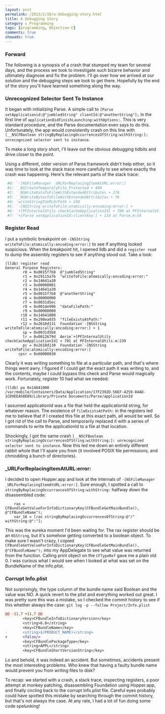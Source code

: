 ```yaml
---
layout: post
permalink: /2015/2/10/a-debugging-story.html
title: A Debugging Story
category : Programming
tags: [programming, Objective-C]
comments: true
showads: true
---
```


### Forward

The following is a synopsis of a crash that stumped my team for several days, and the process we took to investigate such bizarre behavior and ultimately diagnose and fix the problem. I'll go over how we arrived at our solution and the debugging steps we took to get there. Hopefully by the end of the story you'll have learned something along the way.

<!-- more -->

### Unrecognized Selector Sent To Instance

It began with initializing Parse. A simple call to `[Parse setApplicationid:@"jumbledString" clientId:@"anotherString"];` in the first line of `applicationDidFinishLaunching:withOptions:`. This is very standard procedure, and the Parse documentation even says to do this. Unfortunately, the app would consistently crash on this line with `[__NSCFBoolean stringByReplacingOccurrencesOfString:withString:]: unrecognized selector sent to instance`.

To make a long story short, I'll leave out the obvious debugging tidbits and drive closer to the point.

Using a different, older version of Parse.framework didn't help either, so it was time to look at the stack trace more carefully to see where exactly the crash was happening. Here's the relevant parts of the stack trace:

```bash
 #0: `-[NSFileManager _URLForReplacingItemAtURL:error:]
 #1: `_NSCreateTemporaryFile_Protected + 404
 #2: `_NSWriteDataToFileWithExtendedAttributes + 276
 #3: `_NSWriteBytesToFileWithExtendedAttributes + 76
 #4: `writeStringToURLOrPath + 240
 #5: `-[NSString writeToFile:atomically:encoding:error:] +
 #6: `+[PFInternalUtils checkCacheApplicationId] + 700 at PFInternalUtils.m:239
 #7: `+[Parse setApplicationId:clientKey:] + 134 at Parse.m:54
```

### Register Read

I put a symbolic breakpoint on `-[NSString writeToFile:atomically:encoding:error:]` to see if anything looked suspicious. When the breakpoint hit, I opened lldb and did a `register read` to dump the assembly registers to see if anything stood out. Take a look:

```
(lldb) register read
General Purpose Registers:
        r0 = 0x0015f7b8  @"jumbledString"
        r1 = 0x29115a7b  "writeToFile:atomically:encoding:error:"
        r2 = 0x14641a30
        r3 = 0x00000001
        r4 = 0x14641a30
        r5 = 0x0015f7b8  @"anotherString"
        r6 = 0x00000000
        r7 = 0x0031d5ec
        r8 = 0x0014e996  "dataFilePath:"
        r9 = 0x00000000
       r10 = 0x14641000
       r11 = 0x290ea935  "fileExistsAtPath:"
       r12 = 0x2618d131  Foundation`-[NSString writeToFile:atomically:encoding:error:] + 1
        sp = 0x0031d5b8
        lr = 0x0012679d  Aerie`+[PFInternalUtils checkCacheApplicationId] + 701 at PFInternalUtils.m:239
        pc = 0x2618d130  Foundation`-[NSString writeToFile:atomically:encoding:error:]
      cpsr = 0x60000030
```

Clearly it was writing something to file at a particular path, and that's where things went awry. I figured if I could get the exact path it was writing to, and the contents, maybe I could bypass this check and Parse would magically work. Fortunately, register 10 had what we needed:

```
(lldb) po 0x14641000
/var/mobile/Containers/Data/Application/17F2392D-56EF-4259-84AD-1CD9EEA58E89/Library/Private Documents/Parse/applicationId
```

I assumed applicationId was a file that held the applicationId string, for whatever reason. The existence of `fileExistsAtPath:` in the registers led me to believe that if I created this file at this exact path, all would be well. So I got rid of the call to Parse, and temporarily replaced it with a series of commands to write the applicationId to a file at that location.

Shockingly, I got the same crash `[__NSCFBoolean stringByReplacingOccurrencesOfString:withString:]: unrecognized selector sent to instance`. Now this led me down an entirely different rabbit whole that I'll spare you from (it involved POSIX file permissions, and chmodding a bunch of directories).

### _URLForReplacingItemAtURL:error:

I decided to open Hopper.app and look at the internals of `-[NSFileManager _URLForReplacingItemAtURL:error:]`. Sure enough, I spotted a call to `stringByReplacingOccurrancesOfString:withString:` halfway down the disassembled code:

```objc
    rax = CFBundleGetValueForInfoDictionaryKey(CFBundleGetMainBundle(), @"CFBundleName");
    var_16 = [rax stringByReplacingOccurrencesOfString:@"/" withString:@":"];
```

This was the eureka moment I'd been waiting for. The rax register should be an `NSString`, but it's somehow getting converted to a boolean object. To make sure I wasn't crazy, I copied `CFBundleGetValueForInfoDictionaryKey(CFBundleGetMainBundle(), @"CFBundleName");` into my AppDelegate to see what value was returned from the function. Calling print object on the `CFTypeRef` gave me a plain old 0. I was curious what I would see when I looked at what was set on the BundleName of the Info.plist.

### Corrupt Info.plist

Not surprisingly, the type column of the bundle name said Boolean and the value was NO. A quick revert to the plist and everything worked out great. I was pretty sure this was a mistake, so I checked the commit history to see if this whether always the case: `git log -p --follow Project/Info.plist`

```diff
@@ -11,7 +11,7 @@
        <key>CFBundleInfoDictionaryVersion</key>
        <string>6.0</string>
        <key>CFBundleName</key>
-       <string>$(PRODUCT_NAME)</string>
+       <false/>
        <key>CFBundlePackageType</key>
        <string>APPL</string>
        <key>CFBundleShortVersionString</key>
```

Lo and behold, it was indeed an accident. But sometimes, accidents present the most interesting problems. Who knew that having a faulty bundle name would prevent you from writing files to disk?

To recap: we started with a crash, a stack trace, inspecting registers, a poor attempt at monkey patching, disassembling Foundation using Hopper.app, and finally circling back to the corrupt Info.plist file. Careful eyes probably could have spotted this mistake by searching through the commit history, but that's not always the case. At any rate, I had a lot of fun doing some code spelunking!